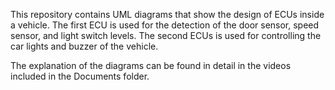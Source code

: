 This repository contains UML diagrams that show the design of ECUs inside a vehicle.
The first ECU is used for the detection of the door sensor, speed sensor, and light switch levels. The second ECUs is used for controlling the car lights and buzzer of the vehicle.

The explanation of the diagrams can be found in detail in the videos included in the Documents folder.

